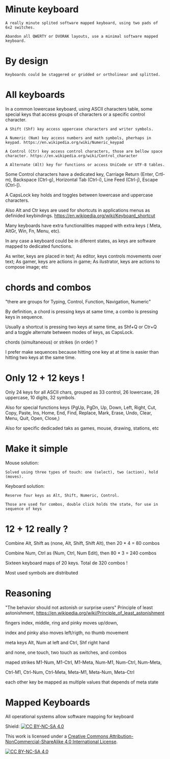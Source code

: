 # Minute keyboard

    A really minute splited software mapped keyboard, using two pads of 6x2 switches.

    Abandon all QWERTY or DVORAK layouts, use a minimal software mapped keyboard.

# By design

    Keyboards could be staggered or gridded or ortholinear and splitted.

# All keyboards

In a common lowercase keyboard, using ASCII characters table, some special keys that access groups of characters or a specific control character.
    
    A Shift (Shf) key access uppercase characters and writer symbols.
    
    A Numeric (Num) key access numbers and math symbols, pherhaps in keypad. https://en.wikipedia.org/wiki/Numeric_keypad
    
    A Control (Ctr) key access control characters, those are bellow space character. https://en.wikipedia.org/wiki/Control_character

    A Alternate (Alt) key for functions or access UniCode or UTF-8 tables.

Some Control characters have a dedicated key, Carriage Return (Enter, Crtl-m), Backspace (Ctrl-g), Horizontal Tab (Ctrl-i), Line Feed (Ctrl-j), Escape (Ctrl-[).

A CapsLock key holds and toggles between lowercase and uppercase characters.  

Also Alt and Ctr keys are used for shortcuts in applications menus as definided keybindings. https://en.wikipedia.org/wiki/Keyboard_shortcut

Many keyboards have extra functionalities mapped with extra keys ( Meta, AltGr, Win, Fn, Menu, etc).

In any case a keyboard could be in diferent states, as keys are software mapped to dedicated functions.

As writer, keys are placed in text; As editor, keys controls movements over  text; As gamer, keys are actions in  game; As ilustrator, keys are actions to compose  image; etc

# chords and combos

"there are groups for Typing, Control, Function, Navigation, Numeric"

By definition, a chord is pressing keys at same time, a combo is pressing keys in sequence.

Usually a shortcut is pressing two keys at same time, as Shf+Q or Ctr+Q and a toggle alternate between modes of keys, as CapsLock.

chords (simultaneous) or strikes (in order) ?

I prefer make sequences because hitting one key at at time is easier than hitting 
two keys at the same time.
# Only 12 + 12 keys !

Only 24 keys for all ASCII chars, grouped as 33 control, 26 lowercase, 26 uppercase, 10 digits, 32 symbols.

Also for special functions keys (PgUp, PgDn, Up, Down, Left, Right, Cut, Copy, Paste, Ins, Home, End, Find, Replace, Mark, Erase, Undo, Clear, Menu, Quit, Open, Close,)  

Also for specific dedicaded taks as games, mouse, drawing, stations, etc
# Make it simple 

Mouse solution: 

    Solved using three types of touch: one (select), two (action), hold (moves).

Keyboard solution:
    
    Reserve four keys as Alt, Shift, Numeric, Control. 

    Those are used for combos, double click holds the state, for use in sequence of keys
    


# 12 + 12 really ?

Combine Alt, Shift as (none, Alt, Shift, Shift Alt), 
    then 20 * 4  = 80 combos

Combine Num, Ctrl as (Num, Ctrl, Num Edit), 
    then 80 * 3 = 240 combos

Sixteen keyboard maps of 20 keys. Total de 320 combos !

Most used symbols are distributed

# Reasoning

"The behavior should not astonish or surprise users"
Principle of least astonishment, https://en.wikipedia.org/wiki/Principle_of_least_astonishment



fingers index, middle, ring and pinky moves up/down, 

index and pinky also moves left/rigth, no thumb movement

meta keys Alt, Num at left and Ctrl, Shf right hand 



and none, one touch, two touch as switches, and combos

maped strikes M1-Num, M1-Ctrl, M1-Meta, Num-M1, Num-Ctrl, Num-Meta, 

Ctrl-M1, Ctrl-Num, Ctrl-Meta, Meta-M1, Meta-Num, Meta-Ctrl

each other key be mapped as  multiple values that depends of meta state

# Mapped Keyboards

All operational systems allow software mapping for keyboard




Shield: [![CC BY-NC-SA 4.0][cc-by-nc-sa-shield]][cc-by-nc-sa]

This work is licensed under a
[Creative Commons Attribution-NonCommercial-ShareAlike 4.0 International License][cc-by-nc-sa].

[![CC BY-NC-SA 4.0][cc-by-nc-sa-image]][cc-by-nc-sa]

[cc-by-nc-sa]: http://creativecommons.org/licenses/by-nc-sa/4.0/
[cc-by-nc-sa-image]: https://licensebuttons.net/l/by-nc-sa/4.0/88x31.png
[cc-by-nc-sa-shield]: https://img.shields.io/badge/License-CC%20BY--NC--SA%204.0-lightgrey.svg
